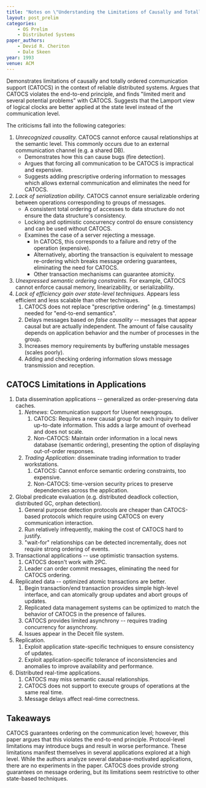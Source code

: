 ```yaml
---
title: "Notes on \"Understanding the Limitations of Causally and Totally Ordered Communication\""
layout: post_prelim
categories:
    - OS Prelim
    - Distributed Systems
paper_authors:
    - Devid R. Cheriton
    - Dale Skeen
year: 1993
venue: ACM
---
```


Demonstrates limitations of causally and totally ordered communication support (CATOCS) in the context of reliable distributed systems.
Argues that CATOCS violates the end-to-end principle, and finds "limited merit and several potential problems" with CATOCS.
Suggests that the Lamport view of logical clocks are better applied at the state level instead of the communication level.

The criticisms fall into the following categories:

1. *Unrecognized causality.* CATOCS cannot enforce causal relationships at the semantic level. This commonly occurs due to an external communication channel (e.g. a shared DB).
   - Demonstrates how this can cause bugs (fire detection).
   - Argues that forcing all communication to be CATOCS is impractical and expensive.
   - Suggests adding prescriptive ordering information to messages which allows external communication and eliminates the need for CATOCS.
2. *Lack of serialization ability.* CATOCS cannot ensure serializable ordering between operations corresponding to groups of messages.
   - A consistent total ordering of accesses to data structure do not ensure the data structure's consistency.
   - Locking and optimistic concurrency control do ensure consistency and can be used without CATOCS.
   - Examines the case of a server rejecting a message.
     - In CATOCS, this corresponds to a failure and retry of the operation (expensive).
     - Alternatively, aborting the transaction is equivalent to message re-ordering which breaks message ordering guarantees, eliminating the need for CATOCS.
     - Other transaction mechanisms can guarantee atomicity.
3. *Unexpressed semantic ordering constraints.* For example, CATOCS cannot enforce causal memory, linearizability, or serializability.
4. *Lack of efficiency gain over state-level techniques.* Appears less efficient and less scalable than other techniques.
   1. CATOCS does not replace "prescriptive ordering" (e.g. timestamps) needed for "end-to-end semantics".
   2. Delays messages based on *false causality* -- messages that appear causal but are actually independent. The amount of false causality depends on application behavior and the number of processes in the group.
   3. Increases memory requirements by buffering unstable messages (scales poorly).
   4. Adding and checking ordering information slows message transmission and reception.

## CATOCS Limitations in Applications

1. Data dissemination applications -- generalized as order-preserving data caches.
   1. *Netnews*: Communication support for Usenet newsgroups.
      1. CATOCS: Requires a new causal group for each inquiry to deliver up-to-date information. This adds a large amount of overhead and does not scale.
      2. Non-CATOCS: Maintain order information in a local news database (semantic ordering), presenting the option of displaying out-of-order responses.
   2. *Trading Application*: disseminate trading information to trader workstations.
      1. CATOCS: Cannot enforce semantic ordering constraints, too expensive.
      2. Non-CATOCS: time-version security prices to preserve dependencies across the application.
2. Global predicate evaluation (e.g. distributed deadlock collection, distributed GC, orphan detection).
   1. General purpose detection protocols are cheaper than CATOCS-based protocols which require using CATOCS on every communication interaction.
   2. Run relatively infrequently, making the cost of CATOCS hard to justify.
   3. "wait-for" relationships can be detected incrementally, does not require strong ordering of events.
3. Transactional applications -- use optimistic transaction systems.
   1. CATOCS doesn't work with 2PC.
   2. Leader can order commit messages, eliminating the need for CATOCS ordering.
4. Replicated data -- optimized atomic transactions are better.
   1. Begin transaction/end transaction provides simple high-level interface, and can atomically group updates and abort groups of updates.
   2. Replicated data management systems can be optimized to match the behavior of CATOCS in the presence of failures.
   3. CATOCS provides limited asynchrony -- requires trading concurrency for asynchrony.
   4. Issues appear in the Deceit file system.
5. Replication.
   1. Exploit application state-specific techniques to ensure consistency of updates.
   2. Exploit application-specific tolerance of inconsistencies and anomalies to improve availability and performance.
6. Distributed real-time applications.
   1. CATOCS may miss semantic causal relationships.
   2. CATOCS does not support to execute groups of operations at the same real time.
   3. Message delays affect real-time correctness.

## Takeaways

CATOCS guarantees ordering on the communication level; however, this paper argues that this violates the end-to-end principle.
Protocol-level limitations may introduce bugs and result in worse performance.
These limitations manifest themselves in several applications explored at a high level.
While the authors analyze several database-motivated applications, there are no experiments in the paper.
CATOCS does provide strong guarantees on message ordering, but its limitations seem restrictive to other state-based techniques.